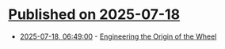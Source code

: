 # [Published on 2025-07-18](index.md)

* [2025-07-18, 06:49:00](https://soylentnews.org/article.pl?sid=25/07/17/124242&from=rss) - [Engineering the Origin of the Wheel](https://soylentnews.org/article.pl?sid=25/07/17/124242&from=rss)
